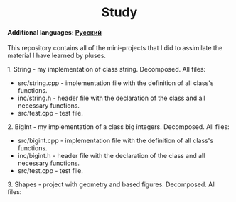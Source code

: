 <h1 align="center">Study</h1>
<h4>Additional languages: <a href="https://github.com/AlferovKirill/Study/blob/main/README.RU.md">Русский</a></h4>

<p>This repository contains all of the mini-projects that I did to assimilate the material I have learned by pluses.</p>

<p>1. String - my implementation of class string. Decomposed. All files:</p>
<ul>
  <li>src/string.cpp - implementation file with the definition of all class's functions.</li>
  <li>inc/string.h - header file with the declaration of the class and all necessary functions.</li>
  <li>src/test.cpp - test file.</li>
</ul>

<p>2. BigInt - my implementation of a class big integers. Decomposed. All files:</p>
<ul>
  <li>src/bigint.cpp - implementation file with the definition of all class's functions.</li>
  <li>inc/bigint.h - header file with the declaration of the class and all necessary functions.</li>
  <li>src/test.cpp - test file.</li>
</ul>

<p>3. Shapes - project with geometry and based figures. Decomposed. All files:</p>


